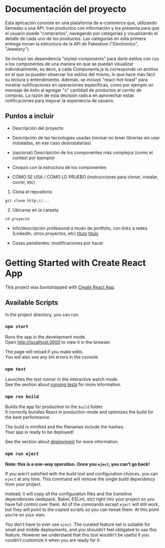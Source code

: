 # Documentación del proyecto

Esta aplicación consiste en una plataforma de e-commerce que, utilizando llamadas a una API, trae productos con información y los presenta para que el usuario pueda "comprarlos", navegando por categorías y visualizando el detalle de cada uno de los productos. 
Las categorías en esta primera entrega toman la estructura de la API de Fakestore ("Electronics", "Jewelery").

Se incluyó las dependencia "styled-components" para darle estilos con css a los componentes de una manera en que se puedan visualizar individualmente, es decir, a cada Componente.js le corresponde un archivo en el que se pueden observar los estilos del mismo, lo que hace más fácil su lectura y entendimiento. Además, se incluyó "react-hot-toast" para mostrar notificaciones en operaciones específicas, como por ejemplo un mensaje de éxito al agregar "x" cantidad de productos al carrito de compras. La razón de esta decisión radica en aprovechar estas notificaciones para mejorar la experiencia de usuario.

## Puntos a incluir

* Descripción del proyecto

* Descripción de las tecnologías usadas (revisar no tener librerías sin usar instaladas, en ese caso desinstalarlas)

* (opcional) Descripición de los componentes más complejos (como el context por ejemplo)

* Croquis con la estructura de los componentes

* CÓMO SE USA / CÓMO LO PRUEBO (instrucciones para clonar, instalar, correr, etc)
1. Clona el repositorio
```
git clone http://...
```
2. Ubicarse en la carpeta
```
cd proyecto
```
* Info/descripción profesional a modo de portfolio, con links a redes (LinkedIn, otros proyectos, etc)
[titulo](https://link.com)
[titulo](https://link.com)

* Cosas pendientes: modificaciones por hacer

# Getting Started with Create React App

This project was bootstrapped with [Create React App](https://github.com/facebook/create-react-app).

## Available Scripts

In the project directory, you can run:

### `npm start`

Runs the app in the development mode.\
Open [http://localhost:3000](http://localhost:3000) to view it in the browser.

The page will reload if you make edits.\
You will also see any lint errors in the console.

### `npm test`

Launches the test runner in the interactive watch mode.\
See the section about [running tests](https://facebook.github.io/create-react-app/docs/running-tests) for more information.

### `npm run build`

Builds the app for production to the `build` folder.\
It correctly bundles React in production mode and optimizes the build for the best performance.

The build is minified and the filenames include the hashes.\
Your app is ready to be deployed!

See the section about [deployment](https://facebook.github.io/create-react-app/docs/deployment) for more information.

### `npm run eject`

**Note: this is a one-way operation. Once you `eject`, you can’t go back!**

If you aren’t satisfied with the build tool and configuration choices, you can `eject` at any time. This command will remove the single build dependency from your project.

Instead, it will copy all the configuration files and the transitive dependencies (webpack, Babel, ESLint, etc) right into your project so you have full control over them. All of the commands except `eject` will still work, but they will point to the copied scripts so you can tweak them. At this point you’re on your own.

You don’t have to ever use `eject`. The curated feature set is suitable for small and middle deployments, and you shouldn’t feel obligated to use this feature. However we understand that this tool wouldn’t be useful if you couldn’t customize it when you are ready for it.